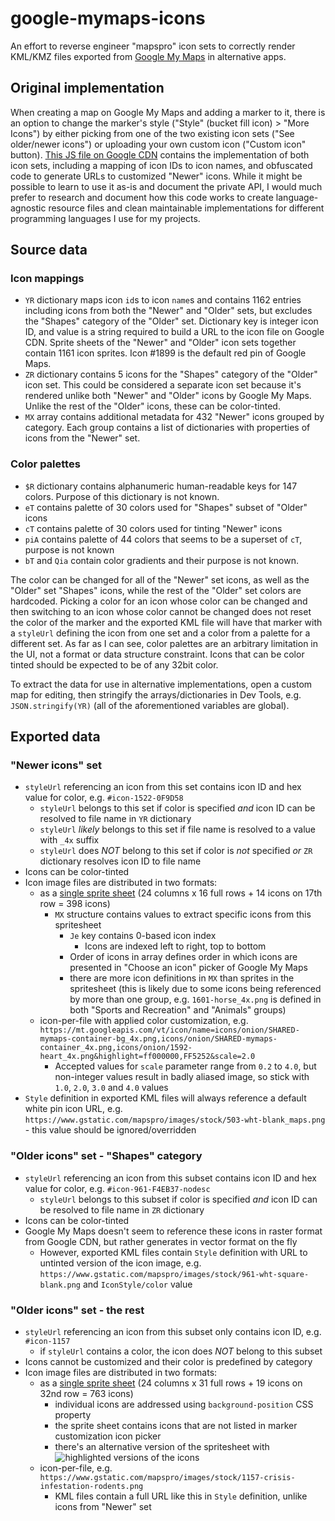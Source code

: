 # google-mymaps-icons

An effort to reverse engineer "mapspro" icon sets to correctly render KML/KMZ files exported from [Google My Maps](https://www.google.com/maps/d/) in alternative apps.

## Original implementation

When creating a map on Google My Maps and adding a marker to it, there is an option to change the marker's style ("Style" (bucket fill icon) > "More Icons") by either picking from one of the two existing icon sets ("See older/newer icons") or uploading your own custom icon ("Custom icon" button).
[This JS file on Google CDN](https://www.gstatic.com/mapspro/_/js/k=mapspro.mpid.en.htXxPIs22WQ.O/am=ACA/d=1/rs=ABjfnFWhAWDidD1z7xlmxZOQklbHy3456Q/m=mp_base,mp_edit) contains the implementation of both icon sets, including a mapping of icon IDs to icon names, and obfuscated code to generate URLs to customized "Newer" icons. While it might be possible to learn to use it as-is and document the private API, I would much prefer to research and document how this code works to create language-agnostic resource files and clean maintainable implementations for different programming languages I use for my projects.

## Source data
### Icon mappings

- `YR` dictionary maps icon `id`s to icon `name`s and contains 1162 entries including icons from both the "Newer" and "Older" sets, but excludes the "Shapes" category of the "Older" set. Dictionary key is integer icon ID, and value is a string required to build a URL to the icon file on Google CDN. Sprite sheets of the "Newer" and "Older" icon sets together contain 1161 icon sprites. Icon #1899 is the default red pin of Google Maps.
- `ZR` dictionary contains 5 icons for the "Shapes" category of the "Older" icon set. This could be considered a separate icon set because it's rendered unlike both "Newer" and "Older" icons by Google My Maps. Unlike the rest of the "Older" icons, these can be color-tinted.
- `MX` array contains additional metadata for 432 "Newer" icons grouped by category. Each group contains a list of dictionaries with properties of icons from the "Newer" set.

### Color palettes

- `$R` dictionary contains alphanumeric human-readable keys for 147 colors. Purpose of this dictionary is not known.
- `eT` contains palette of 30 colors used for "Shapes" subset of "Older" icons
- `cT` contains palette of 30 colors used for tinting "Newer" icons
- `piA` contains palette of 44 colors that seems to be a superset of `cT`, purpose is not known
- `bT` and `Qia` contain color gradients and their purpose is not known.

The color can be changed for all of the "Newer" set icons, as well as the "Older" set "Shapes" icons, while the rest of the "Older" set colors are hardcoded. Picking a color for an icon whose color can be changed and then switching to an icon whose color cannot be changed does not reset the color of the marker and the exported KML file will have that marker with a `styleUrl` defining the icon from one set and a color from a palette for a different set. As far as I can see, color palettes are an arbitrary limitation in the UI, not a format or data structure constraint. Icons that can be color tinted should be expected to be of any 32bit color.

To extract the data for use in alternative implementations, open a custom map for editing, then stringify the arrays/dictionaries in Dev Tools, e.g. `JSON.stringify(YR)` (all of the aforementioned variables are global).

## Exported data
### "Newer icons" set

- `styleUrl` referencing an icon from this set contains icon ID and hex value for color, e.g. `#icon-1522-0F9D58`
  - `styleUrl` belongs to this set if color is specified _and_ icon ID can be resolved to file name in `YR` dictionary
  - `styleUrl` _likely_ belongs to this set if file name is resolved to a value with `_4x` suffix
  - `styleUrl` does _NOT_ belong to this set if color is _not_ specified _or_ `ZR` dictionary resolves icon ID to file name
- Icons can be color-tinted
- Icon image files are distributed in two formats:
  - as a [single sprite sheet](https://www.gstatic.com/mapspro/images/stock/extended-icons5.png) (24 columns x 16 full rows + 14 icons on 17th row = 398 icons)
    - `MX` structure contains values to extract specific icons from this spritesheet
      - `Je` key contains 0-based icon index
        - Icons are indexed left to right, top to bottom
      - Order of icons in array defines order in which icons are presented in "Choose an icon" picker of Google My Maps
      - there are more icon definitions in `MX` than sprites in the spritesheet (this is likely due to some icons being referenced by more than one group, e.g. `1601-horse_4x.png` is defined in both "Sports and Recreation" and "Animals" groups)
  - icon-per-file with applied color customization, e.g. `https://mt.googleapis.com/vt/icon/name=icons/onion/SHARED-mymaps-container-bg_4x.png,icons/onion/SHARED-mymaps-container_4x.png,icons/onion/1592-heart_4x.png&highlight=ff000000,FF5252&scale=2.0`
    - Accepted values for `scale` parameter range from `0.2` to `4.0`, but non-integer values result in badly aliased image, so stick with `1.0`, `2.0`, `3.0` and `4.0` values
- `Style` definition in exported KML files will always reference a default white pin icon URL, e.g. `https://www.gstatic.com/mapspro/images/stock/503-wht-blank_maps.png` - this value should be ignored/overridden

### "Older icons" set - "Shapes" category

- `styleUrl` referencing an icon from this subset contains icon ID and hex value for color, e.g. `#icon-961-F4EB37-nodesc`
  - `styleUrl` belongs to this subset if color is specified _and_ icon ID can be resolved to file name in `ZR` dictionary
- Icons can be color-tinted
- Google My Maps doesn't seem to reference these icons in raster format from Google CDN, but rather generates in vector format on the fly
  - However, exported KML files contain `Style` definition with URL to untinted version of the icon image, e.g. `https://www.gstatic.com/mapspro/images/stock/961-wht-square-blank.png` and `IconStyle/color` value

### "Older icons" set - the rest

- `styleUrl` referencing an icon from this subset only contains icon ID, e.g. `#icon-1157`
  - if `styleUrl` contains a color, the icon does _NOT_ belong to this subset
- Icons cannot be customized and their color is predefined by category
- Icon image files are distributed in two formats:
  - as a [single sprite sheet](https://www.gstatic.com/mapspro/images/stock/extended-icons3.png) (24 columns x 31 full rows + 19 icons on 32nd row = 763 icons)
    - individual icons are addressed using `background-position` CSS property
    - the sprite sheet contains icons that are not listed in marker customization icon picker
    - there's an alternative version of the spritesheet with ![highlighted versions of the icons](http://www.gstatic.com/mapspro/images/stock/extended-icons-highlight3.png)
  - icon-per-file, e.g. `https://www.gstatic.com/mapspro/images/stock/1157-crisis-infestation-rodents.png`
    - KML files contain a full URL like this in `Style` definition, unlike icons from "Newer" set
